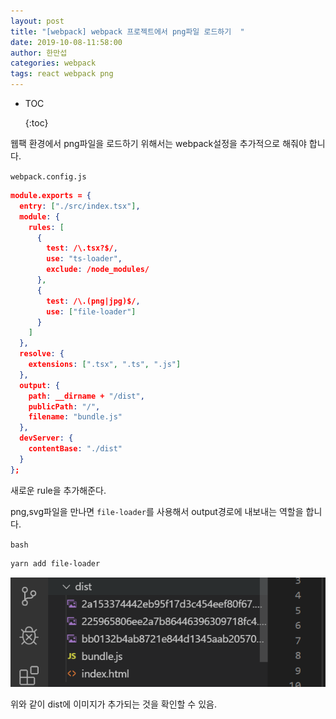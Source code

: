 ```yaml
---
layout: post	
title: "[webpack] webpack 프로젝트에서 png파일 로드하기  "
date: 2019-10-08-11:58:00
author: 한만섭
categories: webpack
tags: react webpack png
---
```


- TOC
  
  {:toc}





웹팩 환경에서 png파일을 로드하기 위해서는 webpack설정을 추가적으로 해줘야 합니다. 

`webpack.config.js`

```json
module.exports = {
  entry: ["./src/index.tsx"],
  module: {
    rules: [
      {
        test: /\.tsx?$/,
        use: "ts-loader",
        exclude: /node_modules/
      },
      {
        test: /\.(png|jpg)$/,
        use: ["file-loader"]
      }
    ]
  },
  resolve: {
    extensions: [".tsx", ".ts", ".js"]
  },
  output: {
    path: __dirname + "/dist",
    publicPath: "/",
    filename: "bundle.js"
  },
  devServer: {
    contentBase: "./dist"
  }
};

```

새로운 rule을 추가해준다.  

png,svg파일을 만나면 `file-loader`를 사용해서 output경로에 내보내는 역할을 합니다.  



`bash`

```bash
yarn add file-loader
```

![1570504425957](img/1570504425957.png)

위와 같이 dist에 이미지가 추가되는 것을 확인할 수 있음. 